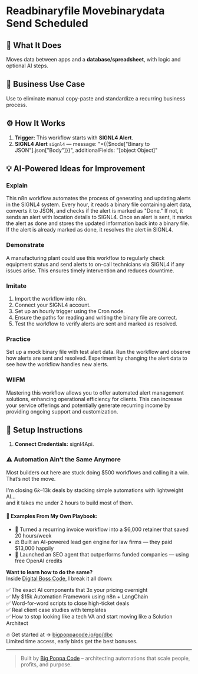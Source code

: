 # Readbinaryfile Movebinarydata Send Scheduled
## 🚀 What It Does
Moves data between apps and a **database/spreadsheet**, with logic and optional AI steps.

## 💼 Business Use Case
Use to eliminate manual copy-paste and standardize a recurring business process.

## ⚙️ How It Works
1. **Trigger:** This workflow starts with **SIGNL4 Alert**.
2. **SIGNL4 Alert** `signl4` — message: "={{$node["Binary to JSON"].json["Body"]}}", additionalFields: "[object Object]"

## 💡 AI-Powered Ideas for Improvement
### Explain
This n8n workflow automates the process of generating and updating alerts in the SIGNL4 system. Every hour, it reads a binary file containing alert data, converts it to JSON, and checks if the alert is marked as "Done." If not, it sends an alert with location details to SIGNL4. Once an alert is sent, it marks the alert as done and stores the updated information back into a binary file. If the alert is already marked as done, it resolves the alert in SIGNL4.

### Demonstrate
A manufacturing plant could use this workflow to regularly check equipment status and send alerts to on-call technicians via SIGNL4 if any issues arise. This ensures timely intervention and reduces downtime.

### Imitate
1. Import the workflow into n8n.
2. Connect your SIGNL4 account.
3. Set up an hourly trigger using the Cron node.
4. Ensure the paths for reading and writing the binary file are correct.
5. Test the workflow to verify alerts are sent and marked as resolved.

### Practice
Set up a mock binary file with test alert data. Run the workflow and observe how alerts are sent and resolved. Experiment by changing the alert data to see how the workflow handles new alerts.

### WIIFM
Mastering this workflow allows you to offer automated alert management solutions, enhancing operational efficiency for clients. This can increase your service offerings and potentially generate recurring income by providing ongoing support and customization.

## 🔧 Setup Instructions
1. **Connect Credentials:** signl4Api.

### ⚠️ Automation Ain’t the Same Anymore

Most builders out here are stuck doing $500 workflows and calling it a win.  
That’s not the move.  

I'm closing $6k–$13k deals by stacking simple automations with lightweight AI...  
and it takes me under 2 hours to build most of them.

#### 🧠 Examples From My Own Playbook:
- 🔁 Turned a recurring invoice workflow into a $6,000 retainer that saved 20 hours/week  
- ⚖️ Built an AI-powered lead gen engine for law firms — they paid $13,000 happily  
- 🚀 Launched an SEO agent that outperforms funded companies — using free OpenAI credits  

**Want to learn how to do the same?**  
Inside [Digital Boss Code](https://bigpoppacode.io/go/dbc), I break it all down:

✅ The exact AI components that 3x your pricing overnight  
✅ My $15k Automation Framework using n8n + LangChain  
✅ Word-for-word scripts to close high-ticket deals  
✅ Real client case studies with templates  
✅ How to stop looking like a tech VA and start moving like a Solution Architect  

🔥 Get started at → [bigpoppacode.io/go/dbc](https://bigpoppacode.io/go/dbc)  
Limited time access, early birds get the best bonuses.

---
> Built by [Big Poppa Code](https://bigpoppacode.io) – architecting automations that scale people, profits, and purpose.

